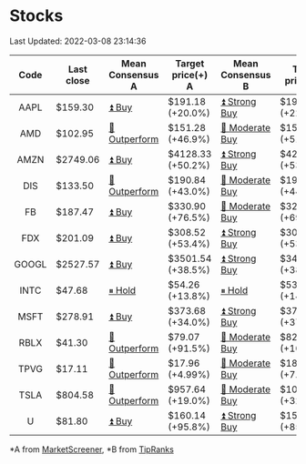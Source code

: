 # Stocks
Last Updated: 2022-03-08 23:14:36

|Code|Last close|Mean Consensus A|Target price(+) A|Mean Consensus B|Target price(+) B|
|:--:|-|-|-|-|-|
|AAPL|$159.30|[⏫ Buy](https://m.marketscreener.com/quote/stock/-4849/)|$191.18 (+20.0%)|[⏫ Strong Buy](https://www.tipranks.com/stocks/aapl/forecast)|$193.32 (+22.52%)|
|AMD|$102.95|[🔼 Outperform](https://m.marketscreener.com/quote/stock/-19475876/)|$151.28 (+46.9%)|[🔼 Moderate Buy](https://www.tipranks.com/stocks/amd/forecast)|$154.24 (+51.50%)|
|AMZN|$2749.06|[⏫ Buy](https://m.marketscreener.com/quote/stock/-12864605/)|$4128.33 (+50.2%)|[⏫ Strong Buy](https://www.tipranks.com/stocks/amzn/forecast)|$4218.56 (+53.87%)|
|DIS|$133.50|[🔼 Outperform](https://m.marketscreener.com/quote/stock/-4842/)|$190.84 (+43.0%)|[🔼 Moderate Buy](https://www.tipranks.com/stocks/dis/forecast)|$193.06 (+44.61%)|
|FB|$187.47|[⏫ Buy](https://m.marketscreener.com/quote/stock/-10547141/)|$330.90 (+76.5%)|[🔼 Moderate Buy](https://www.tipranks.com/stocks/fb/forecast)|$326.93 (+69.48%)|
|FDX|$201.09|[⏫ Buy](https://m.marketscreener.com/quote/stock/-12585/)|$308.52 (+53.4%)|[⏫ Strong Buy](https://www.tipranks.com/stocks/fdx/forecast)|$308.07 (+53.20%)|
|GOOGL|$2527.57|[⏫ Buy](https://m.marketscreener.com/quote/stock/-24203373/)|$3501.54 (+38.5%)|[⏫ Strong Buy](https://www.tipranks.com/stocks/googl/forecast)|$3499.00 (+38.43%)|
|INTC|$47.68|[⏸ Hold](https://m.marketscreener.com/quote/stock/-4829/)|$54.26 (+13.8%)|[⏸ Hold](https://www.tipranks.com/stocks/intc/forecast)|$53.95 (+14.79%)|
|MSFT|$278.91|[⏫ Buy](https://m.marketscreener.com/quote/stock/-4835/)|$373.68 (+34.0%)|[⏫ Strong Buy](https://www.tipranks.com/stocks/msft/forecast)|$376.28 (+37.86%)|
|RBLX|$41.30|[🔼 Outperform](https://m.marketscreener.com/quote/stock/-117793644/)|$79.07 (+91.5%)|[🔼 Moderate Buy](https://www.tipranks.com/stocks/rblx/forecast)|$82.90 (+100.73%)|
|TPVG|$17.11|[🔼 Outperform](https://m.marketscreener.com/quote/stock/-15933327/)|$17.96 (+4.99%)|[🔼 Moderate Buy](https://www.tipranks.com/stocks/tpvg/forecast)|$18.38 (+7.93%)|
|TSLA|$804.58|[🔼 Outperform](https://m.marketscreener.com/quote/stock/-6344549/)|$957.64 (+19.0%)|[🔼 Moderate Buy](https://www.tipranks.com/stocks/tsla/forecast)|$1068.40 (+32.79%)|
|U|$81.80|[⏫ Buy](https://m.marketscreener.com/quote/stock/-112492634/)|$160.14 (+95.8%)|[⏫ Strong Buy](https://www.tipranks.com/stocks/u/forecast)|$150.50 (+85.62%)|


*A from [MarketScreener](https://www.marketscreener.com), *B from [TipRanks](https://www.tipranks.com)
